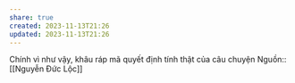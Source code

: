```yaml
---
share: true
created: 2023-11-13T21:26
updated: 2023-11-13T21:26
---
```

Chính vì như vậy, khâu ráp mã quyết định tính thật của câu chuyện
Nguồn:: [[Nguyễn Đức Lộc]]